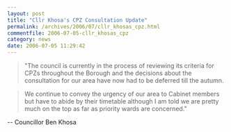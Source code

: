 ```yaml
---
layout: post
title: "Cllr Khosa's CPZ Consultation Update"
permalink: /archives/2006/07/cllr_khosas_cpz.html
commentfile: 2006-07-05-cllr_khosas_cpz
category: news
date: 2006-07-05 11:29:42
---
```


> "The council is currently in the process of reviewing its criteria for CPZs throughout the Borough and the decisions about the consultation for our area have now had to be deferred till the autumn.

> We continue to convey the urgency of our area to Cabinet members but have to abide by their timetable although I am told we are pretty much on the top as far as priority wards are concerned."

-- Councillor Ben Khosa

